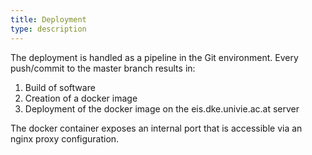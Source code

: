```yaml
---
title: Deployment
type: description
---
```

The deployment is handled as a pipeline in the Git environment. Every push/commit to the master branch results in:

1. Build of software
2. Creation of a docker image
3. Deployment of the docker image on the eis.dke.univie.ac.at server

The docker container exposes an internal port that is accessible via an nginx proxy configuration.